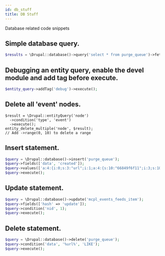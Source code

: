 ```yaml
---
id: db_stuff
title: DB Stuff
---
```


Database related code snippets

## Simple database query.

``` php
$results = \Drupal::database()->query('select * from purge_queue')->fetchAll();
```

## Debugging an entity query, enable the devel module and add tag before execute.

``` php
$entity_query->addTag('debug')->execute();
```

## Delete all 'event' nodes.

```
$result = \Drupal::entityQuery('node')
  ->condition('type', 'event')
  ->execute();
entity_delete_multiple('node', $result);
// Add ->range(0, 10) to delete a range
```

## Insert statement.

``` php
$query = \Drupal::database()->insert('purge_queue');
$query->fields(['data', 'created']);
$query->values(['a:4:{i:0;s:3:"url";i:1;a:4:{s:10:"66849f6f11";i:3;s:10:"c990b129a0";i:3;s:10:"c618828456";i:3;s:10:"453d844ea2";i:3;}i:2;s:66:"http://www.example.com";i:3;a:0:{}}', time()]);
$query->execute();
```

## Update statement.

``` php
$query = \Drupal::database()->update('mcpl_events_feeds_item');
$query->fields(['hash' => 'update']);
$query->condition('nid', 1);
$query->execute();
```

## Delete statement.

``` php
$query = \Drupal::database()->delete('purge_queue');
$query->condition('data', '%url%', 'LIKE');
$query->execute();
```